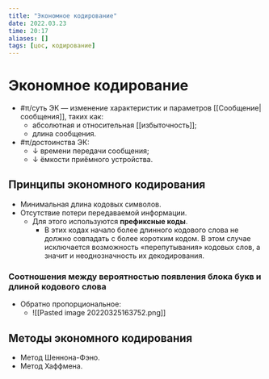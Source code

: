 ```yaml
---
title: "Экономное кодирование"
date: 2022.03.23
time: 20:17
aliases: []
tags: [цос, кодирование]
---
```


# Экономное кодирование

- #π/суть ЭК — изменение характеристик и параметров [[Сообщение|сообщения]], таких как:
	- абсолютная и относительная [[избыточность]];
	- длина сообщения.
- #π/достоинства ЭК:
	- ↓ времени передачи сообщения;
	- ↓ ёмкости приёмного устройства.

## Принципы экономного кодирования

- Минимальная длина кодовых символов.
- Отсутствие потери передаваемой информации.
	- Для этого используются **префиксные коды**.
		- В этих кодах начало более длинного кодового слова не должно совпадать с более коротким кодом. В этом случае исключается возможность «перепутывания» кодовых слов, а значит и неоднозначность их декодирования.

### Соотношения между вероятностью появления блока букв и длиной кодового слова

- Обратно пропорциональное:
	- ![[Pasted image 20220325163752.png]]

## Методы экономного кодирования

- Метод Шеннона-Фэно.
- Метод Хаффмена.
